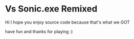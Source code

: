 # Vs Sonic.exe Remixed
Hi I hope you enjoy source code because that's what we GOT

have fun and thanks for playing :)
